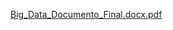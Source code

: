 [Big_Data_Documento_Final.docx.pdf](https://github.com/user-attachments/files/19756362/Big_Data_Documento_Final.docx.pdf)
